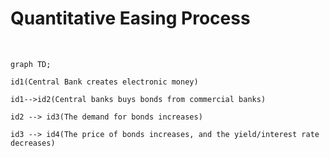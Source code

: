 # Quantitative Easing Process

</br>

```mermaid
graph TD;

id1(Central Bank creates electronic money)

id1-->id2(Central banks buys bonds from commercial banks)

id2 --> id3(The demand for bonds increases)

id3 --> id4(The price of bonds increases, and the yield/interest rate decreases)
```
